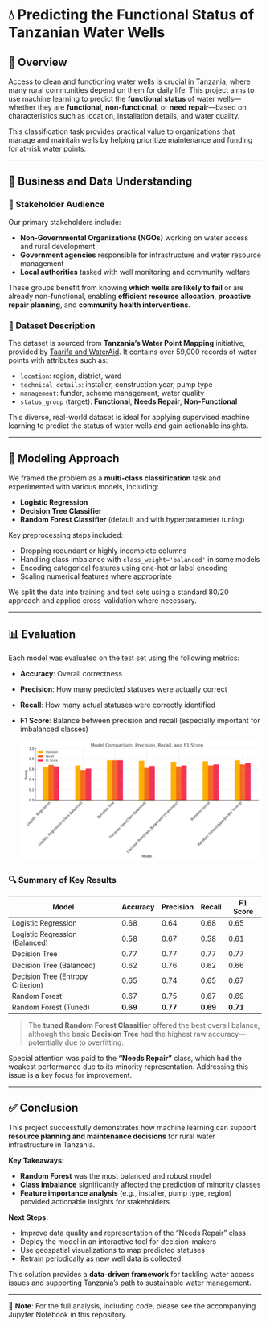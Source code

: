 # 💧 Predicting the Functional Status of Tanzanian Water Wells

## 📌 Overview

Access to clean and functioning water wells is crucial in Tanzania, where many rural communities depend on them for daily life. This project aims to use machine learning to predict the **functional status** of water wells—whether they are **functional**, **non-functional**, or **need repair**—based on characteristics such as location, installation details, and water quality.

This classification task provides practical value to organizations that manage and maintain wells by helping prioritize maintenance and funding for at-risk water points.

---

## 🧠 Business and Data Understanding

### 👥 Stakeholder Audience

Our primary stakeholders include:

- **Non-Governmental Organizations (NGOs)** working on water access and rural development
- **Government agencies** responsible for infrastructure and water resource management
- **Local authorities** tasked with well monitoring and community welfare

These groups benefit from knowing **which wells are likely to fail** or are already non-functional, enabling **efficient resource allocation**, **proactive repair planning**, and **community health interventions**.

### 🧾 Dataset Description

The dataset is sourced from **Tanzania’s Water Point Mapping** initiative, provided by [Taarifa and WaterAid](https://www.drivendata.org/competitions/7/pump-it-up-data-mining-the-water-table/). It contains over 59,000 records of water points with attributes such as:

- `location`: region, district, ward
- `technical details`: installer, construction year, pump type
- `management`: funder, scheme management, water quality
- `status_group` (target): **Functional**, **Needs Repair**, **Non-Functional**

This diverse, real-world dataset is ideal for applying supervised machine learning to predict the status of water wells and gain actionable insights.

---

## 🧪 Modeling Approach

We framed the problem as a **multi-class classification** task and experimented with various models, including:

- **Logistic Regression**
- **Decision Tree Classifier**
- **Random Forest Classifier** (default and with hyperparameter tuning)

Key preprocessing steps included:

- Dropping redundant or highly incomplete columns
- Handling class imbalance with `class_weight='balanced'` in some models
- Encoding categorical features using one-hot or label encoding
- Scaling numerical features where appropriate

We split the data into training and test sets using a standard 80/20 approach and applied cross-validation where necessary.

---

## 📊 Evaluation

Each model was evaluated on the test set using the following metrics:

- **Accuracy**: Overall correctness
- **Precision**: How many predicted statuses were actually correct
- **Recall**: How many actual statuses were correctly identified
- **F1 Score**: Balance between precision and recall (especially important for imbalanced classes)

  ![Model comparison: Precision, Recall and F1 Score](visuals\model_comparison_metrics.png)


### 🔍 Summary of Key Results

| Model                              | Accuracy | Precision | Recall | F1 Score |
|-----------------------------------|----------|-----------|--------|----------|
| Logistic Regression               | 0.68     | 0.64      | 0.68   | 0.65     |
| Logistic Regression (Balanced)    | 0.58     | 0.67      | 0.58   | 0.61     |
| Decision Tree                     | 0.77     | 0.77      | 0.77   | 0.77     |
| Decision Tree (Balanced)          | 0.62     | 0.76      | 0.62   | 0.66     |
| Decision Tree (Entropy Criterion) | 0.65     | 0.74      | 0.65   | 0.67     |
| Random Forest                     | 0.67     | 0.75      | 0.67   | 0.69     |
| Random Forest (Tuned)             | **0.69** | **0.77**  | **0.69**| **0.71** |

> The **tuned Random Forest Classifier** offered the best overall balance, although the basic **Decision Tree** had the highest raw accuracy—potentially due to overfitting.

Special attention was paid to the **“Needs Repair”** class, which had the weakest performance due to its minority representation. Addressing this issue is a key focus for improvement.

---

## ✅ Conclusion

This project successfully demonstrates how machine learning can support **resource planning and maintenance decisions** for rural water infrastructure in Tanzania.

**Key Takeaways:**

- **Random Forest** was the most balanced and robust model
- **Class imbalance** significantly affected the prediction of minority classes
- **Feature importance analysis** (e.g., installer, pump type, region) provided actionable insights for stakeholders

**Next Steps:**

- Improve data quality and representation of the “Needs Repair” class
- Deploy the model in an interactive tool for decision-makers
- Use geospatial visualizations to map predicted statuses
- Retrain periodically as new well data is collected

This solution provides a **data-driven framework** for tackling water access issues and supporting Tanzania’s path to sustainable water management.

---

📁 **Note**: For the full analysis, including code, please see the accompanying Jupyter Notebook in this repository.

